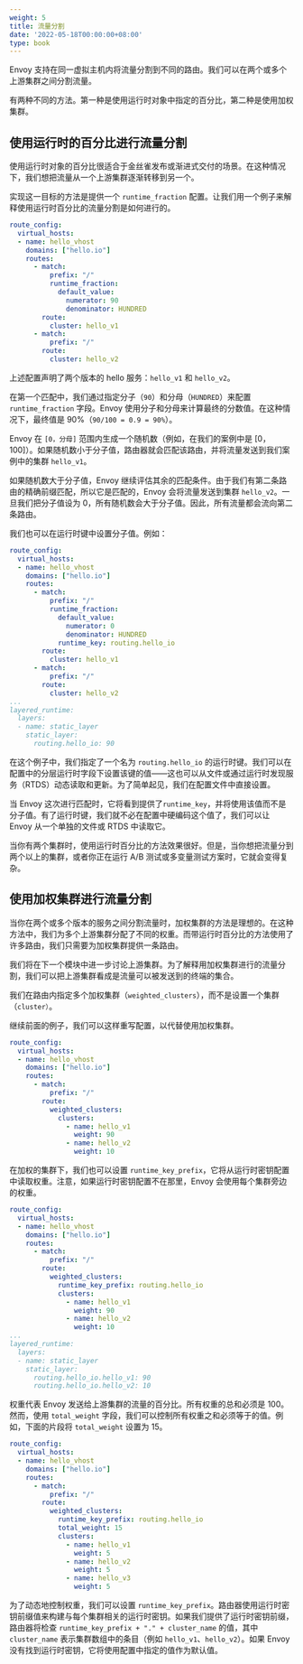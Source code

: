```yaml
---
weight: 5
title: 流量分割
date: '2022-05-18T00:00:00+08:00'
type: book
---
```


Envoy 支持在同一虚拟主机内将流量分割到不同的路由。我们可以在两个或多个上游集群之间分割流量。

有两种不同的方法。第一种是使用运行时对象中指定的百分比，第二种是使用加权集群。

## 使用运行时的百分比进行流量分割

使用运行时对象的百分比很适合于金丝雀发布或渐进式交付的场景。在这种情况下，我们想把流量从一个上游集群逐渐转移到另一个。

实现这一目标的方法是提供一个 `runtime_fraction` 配置。让我们用一个例子来解释使用运行时百分比的流量分割是如何进行的。

```yaml
route_config:
  virtual_hosts:
  - name: hello_vhost
    domains: ["hello.io"]
    routes:
      - match:
          prefix: "/"
          runtime_fraction:
            default_value:
              numerator: 90
              denominator: HUNDRED
        route:
          cluster: hello_v1
      - match:
          prefix: "/"
        route:
          cluster: hello_v2
```

上述配置声明了两个版本的 hello 服务：`hello_v1` 和 `hello_v2`。

在第一个匹配中，我们通过指定分子（`90`）和分母（`HUNDRED`）来配置 `runtime_fraction` 字段。Envoy 使用分子和分母来计算最终的分数值。在这种情况下，最终值是 90%（`90/100 = 0.9 = 90%`）。

Envoy 在 `[0，分母]` 范围内生成一个随机数（例如，在我们的案例中是 [0，100]）。如果随机数小于分子值，路由器就会匹配该路由，并将流量发送到我们案例中的集群 `hello_v1`。

如果随机数大于分子值，Envoy 继续评估其余的匹配条件。由于我们有第二条路由的精确前缀匹配，所以它是匹配的，Envoy 会将流量发送到集群 `hello_v2`。一旦我们把分子值设为 0，所有随机数会大于分子值。因此，所有流量都会流向第二条路由。

我们也可以在运行时键中设置分子值。例如：

```yaml
route_config:
  virtual_hosts:
  - name: hello_vhost
    domains: ["hello.io"]
    routes:
      - match:
          prefix: "/"
          runtime_fraction:
            default_value:
              numerator: 0
              denominator: HUNDRED
            runtime_key: routing.hello_io
        route:
          cluster: hello_v1
      - match:
          prefix: "/"
        route:
          cluster: hello_v2
...
layered_runtime:
  layers:
  - name: static_layer
    static_layer:
      routing.hello_io: 90
```

在这个例子中，我们指定了一个名为 `routing.hello_io` 的运行时键。我们可以在配置中的分层运行时字段下设置该键的值——这也可以从文件或通过运行时发现服务（RTDS）动态读取和更新。为了简单起见，我们在配置文件中直接设置。

当 Envoy 这次进行匹配时，它将看到提供了`runtime_key`，并将使用该值而不是分子值。有了运行时键，我们就不必在配置中硬编码这个值了，我们可以让 Envoy 从一个单独的文件或 RTDS 中读取它。

当你有两个集群时，使用运行时百分比的方法效果很好。但是，当你想把流量分到两个以上的集群，或者你正在运行 A/B 测试或多变量测试方案时，它就会变得复杂。

## 使用加权集群进行流量分割

当你在两个或多个版本的服务之间分割流量时，加权集群的方法是理想的。在这种方法中，我们为多个上游集群分配了不同的权重。而带运行时百分比的方法使用了许多路由，我们只需要为加权集群提供一条路由。

我们将在下一个模块中进一步讨论上游集群。为了解释用加权集群进行的流量分割，我们可以把上游集群看成是流量可以被发送到的终端的集合。

我们在路由内指定多个加权集群（`weighted_clusters`），而不是设置一个集群（`cluster）`。

继续前面的例子，我们可以这样重写配置，以代替使用加权集群。

```yaml
route_config:
  virtual_hosts:
  - name: hello_vhost
    domains: ["hello.io"]
    routes:
      - match:
          prefix: "/"
        route:
          weighted_clusters:
            clusters:
              - name: hello_v1
                weight: 90
              - name: hello_v2
                weight: 10
```

在加权的集群下，我们也可以设置 `runtime_key_prefix`，它将从运行时密钥配置中读取权重。注意，如果运行时密钥配置不在那里，Envoy 会使用每个集群旁边的权重。

```yaml
route_config:
  virtual_hosts:
  - name: hello_vhost
    domains: ["hello.io"]
    routes:
      - match:
          prefix: "/"
        route:
          weighted_clusters:
            runtime_key_prefix: routing.hello_io
            clusters:
              - name: hello_v1
                weight: 90
              - name: hello_v2
                weight: 10
...
layered_runtime:
  layers:
  - name: static_layer
    static_layer:
      routing.hello_io.hello_v1: 90
      routing.hello_io.hello_v2: 10
```

权重代表 Envoy 发送给上游集群的流量的百分比。所有权重的总和必须是 100。然而，使用 `total_weight` 字段，我们可以控制所有权重之和必须等于的值。例如，下面的片段将 `total_weight` 设置为 15。

```yaml
route_config:
  virtual_hosts:
  - name: hello_vhost
    domains: ["hello.io"]
    routes:
      - match:
          prefix: "/"
        route:
          weighted_clusters:
            runtime_key_prefix: routing.hello_io
            total_weight: 15
            clusters:
              - name: hello_v1
                weight: 5
              - name: hello_v2
                weight: 5
              - name: hello_v3
                weight: 5
```

为了动态地控制权重，我们可以设置 `runtime_key_prefix`。路由器使用运行时密钥前缀值来构建与每个集群相关的运行时密钥。如果我们提供了运行时密钥前缀，路由器将检查 `runtime_key_prefix + "." + cluster_name` 的值，其中 `cluster_name` 表示集群数组中的条目（例如 `hello_v1`、`hello_v2`）。如果 Envoy 没有找到运行时密钥，它将使用配置中指定的值作为默认值。